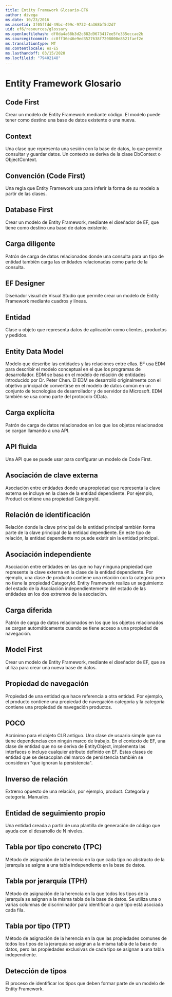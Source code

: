 ```yaml
---
title: Entity Framework Glosario-EF6
author: divega
ms.date: 10/23/2016
ms.assetid: 3f05ffdd-49bc-499c-9732-4a368bf5d2d7
uid: ef6/resources/glossary
ms.openlocfilehash: df0da4a68b3d2c882d9673417ee5fe335eccae2b
ms.sourcegitcommit: cc0ff36e46e9ed3527638f7208000e8521faef2e
ms.translationtype: MT
ms.contentlocale: es-ES
ms.lasthandoff: 03/15/2020
ms.locfileid: "79402148"
---
```

# <a name="entity-framework-glossary"></a>Entity Framework Glosario
## <a name="code-first"></a>Code First
Crear un modelo de Entity Framework mediante código. El modelo puede tener como destino una base de datos existente o una nueva.

## <a name="context"></a>Context
Una clase que representa una sesión con la base de datos, lo que permite consultar y guardar datos. Un contexto se deriva de la clase DbContext o ObjectContext.

## <a name="convention-code-first"></a>Convención (Code First)
Una regla que Entity Framework usa para inferir la forma de su modelo a partir de las clases.

## <a name="database-first"></a>Database First
Crear un modelo de Entity Framework, mediante el diseñador de EF, que tiene como destino una base de datos existente.

## <a name="eager-loading"></a>Carga diligente
Patrón de carga de datos relacionados donde una consulta para un tipo de entidad también carga las entidades relacionadas como parte de la consulta.

## <a name="ef-designer"></a>EF Designer
Diseñador visual de Visual Studio que permite crear un modelo de Entity Framework mediante cuadros y líneas.

## <a name="entity"></a>Entidad
Clase u objeto que representa datos de aplicación como clientes, productos y pedidos.

## <a name="entity-data-model"></a>Entity Data Model
Modelo que describe las entidades y las relaciones entre ellas. EF usa EDM para describir el modelo conceptual en el que los programas de desarrollador. EDM se basa en el modelo de relación de entidades introducido por Dr. Peter Chen. El EDM se desarrolló originalmente con el objetivo principal de convertirse en el modelo de datos común en un conjunto de tecnologías de desarrollador y de servidor de Microsoft. EDM también se usa como parte del protocolo OData.

## <a name="explicit-loading"></a>Carga explícita
Patrón de carga de datos relacionados en los que los objetos relacionados se cargan llamando a una API.

## <a name="fluent-api"></a>API fluida
Una API que se puede usar para configurar un modelo de Code First.

## <a name="foreign-key-association"></a>Asociación de clave externa
Asociación entre entidades donde una propiedad que representa la clave externa se incluye en la clase de la entidad dependiente. Por ejemplo, Product contiene una propiedad CategoryId.

## <a name="identifying-relationship"></a>Relación de identificación
Relación donde la clave principal de la entidad principal también forma parte de la clave principal de la entidad dependiente. En este tipo de relación, la entidad dependiente no puede existir sin la entidad principal.

## <a name="independent-association"></a>Asociación independiente
Asociación entre entidades en las que no hay ninguna propiedad que represente la clave externa en la clase de la entidad dependiente. Por ejemplo, una clase de producto contiene una relación con la categoría pero no tiene la propiedad CategoryId. Entity Framework realiza un seguimiento del estado de la Asociación independientemente del estado de las entidades en los dos extremos de la asociación.

## <a name="lazy-loading"></a>Carga diferida
Patrón de carga de datos relacionados en los que los objetos relacionados se cargan automáticamente cuando se tiene acceso a una propiedad de navegación.

## <a name="model-first"></a>Model First
Crear un modelo de Entity Framework, mediante el diseñador de EF, que se utiliza para crear una nueva base de datos.

## <a name="navigation-property"></a>Propiedad de navegación
Propiedad de una entidad que hace referencia a otra entidad. Por ejemplo, el producto contiene una propiedad de navegación categoría y la categoría contiene una propiedad de navegación productos.

## <a name="poco"></a>POCO
Acrónimo para el objeto CLR antiguo. Una clase de usuario simple que no tiene dependencias con ningún marco de trabajo. En el contexto de EF, una clase de entidad que no se deriva de EntityObject, implementa las interfaces o incluye cualquier atributo definido en EF. Estas clases de entidad que se desacoplan del marco de persistencia también se consideran "que ignoran la persistencia".  

## <a name="relationship-inverse"></a>Inverso de relación
Extremo opuesto de una relación, por ejemplo, product. Categoría y categoría. Manuales.

## <a name="self-tracking-entity"></a>Entidad de seguimiento propio
Una entidad creada a partir de una plantilla de generación de código que ayuda con el desarrollo de N niveles.

## <a name="table-per-concrete-type-tpc"></a>Tabla por tipo concreto (TPC)
Método de asignación de la herencia en la que cada tipo no abstracto de la jerarquía se asigna a una tabla independiente en la base de datos.

## <a name="table-per-hierarchy-tph"></a>Tabla por jerarquía (TPH)
Método de asignación de la herencia en la que todos los tipos de la jerarquía se asignan a la misma tabla de la base de datos. Se utiliza una o varias columnas de discriminador para identificar a qué tipo está asociada cada fila.

## <a name="table-per-type-tpt"></a>Tabla por tipo (TPT)
Método de asignación de la herencia en la que las propiedades comunes de todos los tipos de la jerarquía se asignan a la misma tabla de la base de datos, pero las propiedades exclusivas de cada tipo se asignan a una tabla independiente.

## <a name="type-discovery"></a>Detección de tipos
El proceso de identificar los tipos que deben formar parte de un modelo de Entity Framework.
